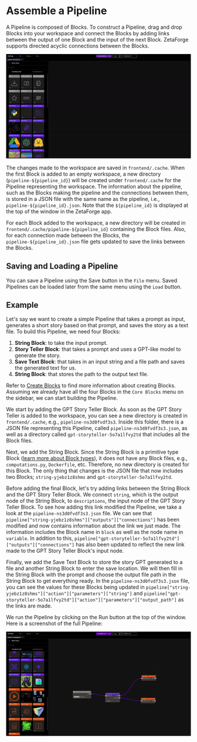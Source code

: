 # Assemble a Pipeline

A Pipeline is composed of Blocks. To construct a Pipeline, drag and drop Blocks into your workspace and connect the Blocks by adding links between the output of one Block and the input of the next Block. ZetaForge supports directed acyclic connections between the Blocks.

![assemble-pipeline.gif](assets%2Fassemble-pipeline.gif)

The changes made to the workspace are saved in `frontend/.cache`. When the first Block is added to an empty workspace, a new directory (`pipeline-${pipeline_id}`) will be created under `frontend/.cache` for the Pipeline representing the workspace. The information about the pipeline, such as the Blocks making the pipeline and the connections between them, is stored in a JSON file with the same name as the pipeline, i.e., `pipeline-${pipeline_id}.json`. Note that the `${pipeline_id}` is displayed at the top of the window in the ZetaForge app.

For each Block added to the workspace, a new directory will be created in `frontend/.cache/pipeline-${pipeline_id}` containing the Block files. Also, for each connection made between the Blocks, the `pipeline-${pipeline_id}.json` file gets updated to save the links between the Blocks.

## Saving and Loading a Pipeline

You can save a Pipeline using the Save button in the `File` menu. Saved Pipelines can be loaded later from the same menu using the `Load` button.

## Example

Let's say we want to create a simple Pipeline that takes a prompt as input, generates a short story based on that prompt, and saves the story as a text file. To build this Pipeline, we need four Blocks:

1. **String Block**: to take the input prompt.
2. **Story Teller Block**: that takes a prompt and uses a GPT-like model to generate the story.
3. **Save Text Block**: that takes in an input string and a file path and saves the generated text for us.
4. **String Block**: that stores the path to the output text file.

Refer to [Create Blocks](create-blocks.md) to find more information about creating Blocks. Assuming we already have all the four Blocks in the `Core Blocks` menu on the sidebar, we can start building the Pipeline.

We start by adding the GPT Story Teller Block. As soon as the GPT Story Teller is added to the workspace, you can see a new directory is created in `frontend/.cache`, e.g., `pipeline-ns3d0fvdf3s3`. Inside this folder, there is a JSON file representing this Pipeline, called `pipeline-ns3d0fvdf3s3.json`, as well as a directory called `gpt-storyteller-5o7a1lfvy2td` that includes all the Block files.

Next, we add the String Block. Since the String Block is a primitive type Block ([learn more about Block types](create-blocks.md#block-components)), it does not have any Block files, e.g., `computations.py`, `Dockerfile`, etc. Therefore, no new directory is created for this Block. The only thing that changes is the JSON file that now includes two Blocks; `string-yjebz1z8shms` and `gpt-storyteller-5o7a1lfvy2td`.

Before adding the final Block, let's try adding links between the String Block and the GPT Story Teller Block. We connect `string`, which is the output node of the String Block, to `descriptions`, the input node of the GPT Story Teller Block. To see how adding this link modified the Pipeline, we take a look at the `pipeline-ns3d0fvdf3s3.json` file. We can see that `pipeline["string-yjebz1z8shms"]["outputs"]["connections"]` has been modified and now contains information about the link we just made. The information includes the Block name in `block` as well as the node name in `variable`. In addition to this, `pipeline["gpt-storyteller-5o7a1lfvy2td"]["outputs"]["connections"]` has also been updated to reflect the new link made to the GPT Story Teller Block's input node.

Finally, we add the Save Text Block to store the story GPT generated to a file and another String Block to enter the save location. We will then fill in the String Block with the prompt and choose the output file path in the String Block to get everything ready. In the `pipeline-ns3d0fvdf3s3.json` file, you can see the values for these Blocks being updated in `pipeline["string-yjebz1z8shms"]["action"]["parameters"]["string"]` and `pipeline["gpt-storyteller-5o7a1lfvy2td"]["action"]["parameters"]["output_path"]` as the links are made.

We run the Pipeline by clicking on the Run button at the top of the window. Here is a screenshot of the full Pipeline:

![Super Resolution Pipeline](assets/Super-resolution.png)
